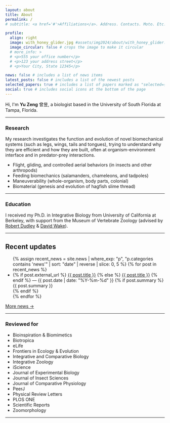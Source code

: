 ```yaml
---
layout: about
title: About
permalink: /
# subtitle: <a href='#'>Affiliations</a>. Address. Contacts. Moto. Etc.

profile:
  align: right
  image: with_honey_glider.jpg #assets/img2024/about/with_honey_glider.jpg
  image_circular: false # crops the image to make it circular
  # more_info: >
  # <p>555 your office number</p>
  # <p>123 your address street</p>
  # <p>Your City, State 12345</p>

news: false # includes a list of news items
latest_posts: false # includes a list of the newest posts
selected_papers: true # includes a list of papers marked as "selected={true}"
social: true # includes social icons at the bottom of the page
---
```


<!--![borneo cicada](assets/img/borneo_cicada.jpeg){:class="img-responsive"}{:height="200px"}-->
<!--{:width="25%"}-->

Hi, I'm **Yu Zeng** 曾昱, a biologist based in the University of South Florida at Tampa, Florida.

---

### Research

My research investigates the function and evolution of novel biomechanical systems (such as legs, wings, tails and tongues), trying to understand why they are efficient and how they are built, often at organism-environment interface and in predator-prey interactions.

- Flight, gliding, and controlled aerial behaviors (in insects and other arthropods)
- Feeding biomechanics (salamanders, chameleons, and tadpoles)
- Maneuverability (whole-organism, body parts, colonial)
- Biomaterial (genesis and evolution of hagfish slime thread)

---

### Education

I received my Ph.D. in Integrative Biology from University of California at Berkeley, with support from the Museum of Vertebrate Zoology (advised by [Robert Dudley](https://berkeleyflightlab.org) & [David Wake](https://wakelab.berkeley.edu/)).

---

<h2>Recent updates</h2>
<ul class="news-list">
  {% assign recent_news = site.news | where_exp: "p", "p.categories contains 'news'" | sort: "date" | reverse | slice: 0, 5 %}
  {% for post in recent_news %}
    <li>
      {% if post.external_url %}
        <a href="{{ post.external_url }}" target="_blank" rel="noopener noreferrer">{{ post.title }}</a>
      {% else %}
        <a href="{{ post.url | relative_url }}">{{ post.title }}</a>
      {% endif %}
      <span class="date"> — {{ post.date | date: "%Y-%m-%d" }}</span>
      {% if post.summary %}
        <div class="summary">{{ post.summary }}</div>
      {% endif %}
    </li>
  {% endfor %}
</ul>
<p><a href="{{ '/news/' | relative_url }}">More news →</a></p>

---

### Reviewed for

- Bioinspiration & Biomimetics
- Biotropica
- eLife
- Frontiers in Ecology & Evolution
- Integrative and Comparative Biology
- Integrative Zoology
- iScience
- Journal of Experimental Biology
- Journal of Insect Sciences
- Journal of Comparative Physiology
- PeerJ
- Physical Review Letters
- PLOS ONE
- Scientific Reports
- Zoomorphology

<!--
### Email
zeng @ berkeley.edu
dreavoniz @ berkeley.edu
yuzeng @ usf.edu
(Note: yzeng7 @ ucmerced.edu is defunct)  -->

---

<!--How to pronounce my name? My first name Yu ([昱](https://chinese.yabla.com/chinese-english-pinyin-dictionary.php?define=%E6%98%B1)): it has a final "[-ü](https://resources.allsetlearning.com/chinese/pronunciation/-%C3%BC)", see details [here](https://resources.allsetlearning.com/chinese/pronunciation/Yu) and [this YouTube video](https://www.youtube.com/watch?v=XwG_jp42GhA).-->

<!-- > Write  **about** yourself. Link to your favorite [subreddit](http://reddit.com). You can put a picture in, too. The code is already in, just name your picture `prof_pic.jpg` and put it in the `img/` folder. -->

<!--more things-->

<!-- Put your address / P.O. box / other info right below your picture. You can also disable any of these elements by editing `profile` property of the YAML header of your `_pages/about.md`. Edit `_bibliography/papers.bib` and Jekyll will render your [publications page](/al-folio/publications/) automatically.-->

<!-- Link to your social media connections, too. This theme is set up to use [Font Awesome icons](https://fontawesome.com/) and [Academicons](https://jpswalsh.github.io/academicons/), like the ones below. Add your Facebook, Twitter, LinkedIn, Google Scholar, or just disable all of them.-->
